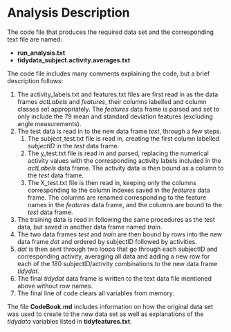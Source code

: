 
# Analysis Description

The code file that produces the required data set and the corresponding text file are named:
* __run_analysis.txt__
* __tidydata_subject.activity.averages.txt__

The code file includes many comments explaining the code, but a brief description follows:

1. The activity_labels.txt and features.txt files are first read in as the data frames *actLabels* and *features*, their columns labelled and column classes set appropriately. The *features* data frame is parsed and set to only include the 79 mean and standard deviation features (excluding angle measurements).
2. The test data is read in to the new data frame *test*, through a few steps.
	1. The subject_test.txt file is read in, creating the first column labelled *subjectID* in the *test* data frame.
	2. The y_test.txt file is read in and parsed, replacing the numerical activity values with the corresponding activity labels included in the *actLabels* data frame. The activity data is then bound as a column to the *test* data frame.
	3. The X_test.txt file is then read in, keeping only the columns corresponding to the column indexes saved in the *features* data frame. The columns are renamed corresponding to the feature names in the *features* data frame, and the columns are bound to the *test* data frame.
3. The training data is read in following the same procedures as the test data, but saved in another data frame named *train*.
4. The two data frames *test* and *train* are then bound by rows into the new data frame *dat* and ordered by subjectID followed by activities.
5. *dat* is then sent through two loops that go through each subjectID and corresponding activity, averaging all data and adding a new row for each of the 180 subjectID/activity combinations to the new data frame *tidydat*.
6. The final *tidydat* data frame is written to the text data file mentioned above without row names.
7. The final line of code clears all variables from memory.


The file **CodeBook.md** includes information on how the original data set was used to create to the new data set as well as explanations of the *tidydata* variables listed in **tidyfeatures.txt**.